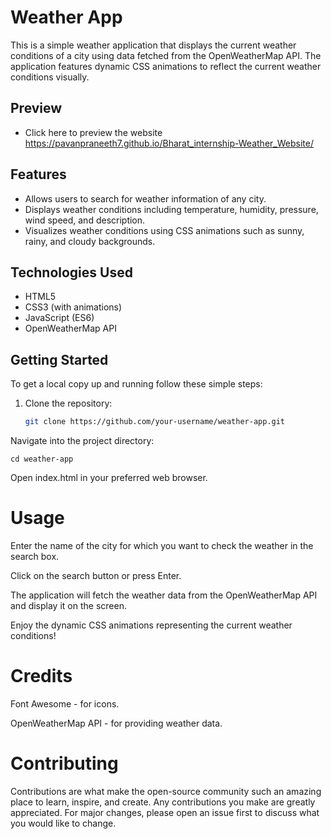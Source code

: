 # Weather App

This is a simple weather application that displays the current weather conditions of a city using data fetched from the OpenWeatherMap API. The application features dynamic CSS animations to reflect the current weather conditions visually.




## Preview

  - Click here to preview the website   https://pavanpraneeth7.github.io/Bharat_internship-Weather_Website/

## Features

- Allows users to search for weather information of any city.
- Displays weather conditions including temperature, humidity, pressure, wind speed, and description.
- Visualizes weather conditions using CSS animations such as sunny, rainy, and cloudy backgrounds.

## Technologies Used

- HTML5
- CSS3 (with animations)
- JavaScript (ES6)
- OpenWeatherMap API

## Getting Started

To get a local copy up and running follow these simple steps:

1. Clone the repository:

   ```sh
   git clone https://github.com/your-username/weather-app.git

Navigate into the project directory:

``cd weather-app``

Open index.html in your preferred web browser.


# Usage

Enter the name of the city for which you want to check the weather in the search box.

Click on the search button or press Enter. 

The application will fetch the weather data from the OpenWeatherMap API and display it on the screen.

Enjoy the dynamic CSS animations representing the current weather conditions!


# Credits

Font Awesome - for icons.

OpenWeatherMap API - for providing weather data.


# Contributing

Contributions are what make the open-source community such an amazing place to learn, inspire, and create. Any contributions you make are greatly appreciated. For major changes, please open an issue first to discuss what you would like to change.
